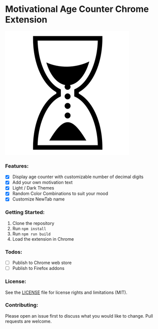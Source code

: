 # Motivational Age Counter Chrome Extension

![Motivational Age Counter Chrome Extension](./logo.svg)

### Features:
- [x] Display age counter with customizable number of decimal digits
- [x] Add your own motivation text
- [x] Light / Dark Themes
- [x] Random Color Combinations to suit your mood
- [x] Customize NewTab name

### Getting Started:
1. Clone the repository
2. Run `npm install`
3. Run `npm run build`
4. Load the extension in Chrome

### Todos:
- [ ] Publish to Chrome web store
- [ ] Publish to Firefox addons

### License:
See the [LICENSE](./License.txt) file for license rights and limitations (MIT).

### Contributing:
Please open an issue first to discuss what you would like to change. Pull requests are welcome.

<!-- Icon: [text](https://react-icons.github.io/react-icons/search/#q=sand)

Privacy policy: no need, no data is collected

Inspire from Daily Motivation [text](https://chromewebstore.google.com/detail/daily-motivation-age-coun/ndjleggnmncjmfjcgmmpimpccikiadaf)

-->
